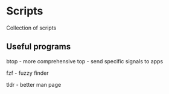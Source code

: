 # Scripts

Collection of scripts


## Useful programs
btop - more comprehensive top - send specific signals to apps

fzf - fuzzy finder

tldr - better man page
